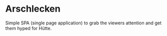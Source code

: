 # Arschlecken
Simple SPA (single page application) to grab the viewers attention and get them hyped for Hütte.
